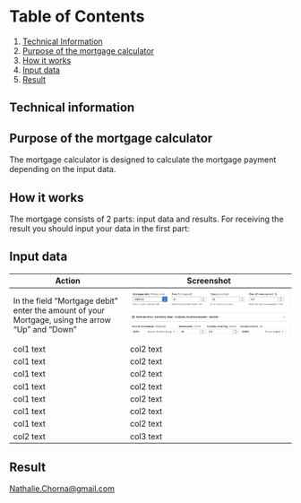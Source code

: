 # Table of Contents
1. [Technical Information](#Technical-Information)
2. [Purpose of the mortgage calculator](#Purpose-of-the-mortgage-calculator)
2. [How it works](#How-it-works)
3. [Input data](#Input-data)
4. [Result](#Result) 

## Technical information

## Purpose of the mortgage calculator
The mortgage calculator is designed to calculate the mortgage payment depending on the input data.  

## How it works
The mortgage consists of 2 parts: input data and results. For receiving the result you should input your data in the first part:

## Input data
| **Action** | **Screenshot** |
--- | --- 
| In the field “Mortgage debit” enter the amount of your Mortgage, using the arrow “Up” and “Down” | ![An Image](images/input_data_mc.png) | 
| col1 text | col2 text | 
| col1 text | col2 text | 
| col1 text | col2 text |
| col1 text | col2 text | 
| col1 text | col2 text | 
| col1 text | col2 text | 
| col1 text | col2 text | 
| col2 text | col3 text | 



## Result  
[Nathalie.Chorna@gmail.com](mailto:Nathalie.Chorna@gmail.com)

